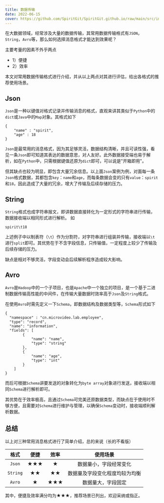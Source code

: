 ```yaml
---
title: 数据传输
date: 2022-06-15
cover: https://github.com/SpiritGit/SpiritGit.github.io/raw/main/src/images/covers/data_structures_algorithms.jpg
---
```


在大数据领域，经常涉及大量的数据传输，其常用数据传输格式有`JSON`，`String`，`Avro`等，那么如何选择消息格式才能达到效果呢？

主要考量的因素不外乎两点
- 1）便捷
- 2）效率

本文对常用数据传输格式进行介绍，并从以上两点对其进行评估，给出各格式的推荐使用场景。

## Json
`Json`是一种以键值对格式记录并传输消息的格式，直观来讲其类似于`Python`中的`dict`或`Java`中的`Map`对象。其格式如下
```
{
    "name" : "spirit",
    "age" : 18
}
```
`Json`是最常用的消息格式，因为其足够灵活，数据结构清晰，并且可读性强，看见一条`Json`即可知道其表达的数据意思，对人友好。此外数据接受端也易于解析，如在`Python`中，只需根据键值还原为`dict`即可，可以说是"开箱即用"。

但其缺点也较为明显，即包含大量冗余信息。以上面`Json`案例为例，对面每一条`Json`格式数据，其都包含`key`：`name`和`age`，而每条数据会变的只有`value`：`spirit`和`18`，因此造成了大量的冗余，增大了传输及后续存储的压力。


## String
`String`格式也成字符串报文，即讲数据直接转化为一定形式的字符串进行传输，数据接收端以相同形式进行解析。
如
```
spirit\t18
```
上述例子中以制表符（`\t`）作为分割符，对字符串进行组装并传输，接收端以`\t`进行`split`即可。其优势在于不含字段信息，只传输值，一定程度上较少了传输及后续存储的压力。

缺点是相对不够灵活，字段变动会后续解析程序造成较大影响。

## Avro
`Avro`是`Hadoop`中的一个子项目，也是`Apache`中一个独立的项目，是一个基于二进制数据传输高性能的中间件，在传输大量数据时效率高于`Json`及`String`格式。

在使用`Avro`时需先定义一下`Schema`，即数据结构及数据类型等，`Schema`形式如下
```
{
  "namespace" : "cn.microvideo.lab.employee",
  "type": "record",
  "name": "information",
  "fields": [
        {
            "name": "name",
            "type": "string"
        },
        {
            "name": "age",
            "type": "int"
        }
    ]
}
```
而后可根据`Schema`讲要发送的对象转化为`byte array`对象进行发送，接收端以相同`Schema`进行解析即可。

其优势在于效率极高，且通过`Schema`可完美还原数据类型，而缺点在于使用时不够方便，且需要对`Schema`进行维护与管理，以确保`Schema`变动时，接收端顺利解析数据。

## 总结
以上对三种常用消息格式进行了简单介绍，总的来说（长的不看版）

|  格式 |  便捷   |  效率  | 使用场景 |
|:-----:|:------:|:-----:|:-------:|
|`Json`|   ★★★   |   ★   |   数据量小，字段经常变化 |
|`String`|   ★★  |   ★★  |   数据量及字段变化程度均较为均衡    |
|`Avro`|    ★    |  ★★★ |   数据量大，字段固定   |

其中，便捷及效率满分均为★★★，推荐场景已列出，欢迎采纳或指正。





